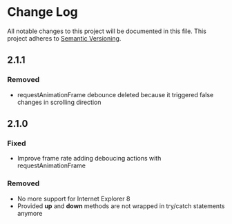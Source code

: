 # Change Log
All notable changes to this project will be documented in this file.
This project adheres to [Semantic Versioning](http://semver.org/).


## 2.1.1

### Removed
- requestAnimationFrame debounce deleted because it triggered false changes in scrolling direction


## 2.1.0

### Fixed
- Improve frame rate adding deboucing actions with requestAnimationFrame

### Removed
- No more support for Internet Explorer 8
- Provided **up** and **down** methods are not wrapped in try/catch statements anymore
